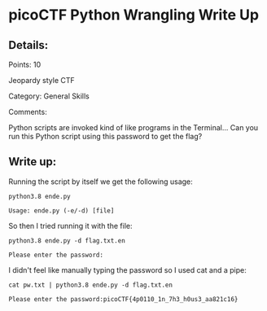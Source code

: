 # picoCTF Python Wrangling Write Up

## Details:
Points: 10

Jeopardy style CTF

Category: General Skills

Comments:

Python scripts are invoked kind of like programs in the Terminal... Can you run this Python script using this password to get the flag?

## Write up:

Running the script by itself we get the following usage:

```
python3.8 ende.py  

Usage: ende.py (-e/-d) [file]
```

So then I tried running it with the file:

```
python3.8 ende.py -d flag.txt.en                                                           

Please enter the password:
```

I didn't feel like manually typing the password so I used cat and a pipe:

```
cat pw.txt | python3.8 ende.py -d flag.txt.en                                                                             

Please enter the password:picoCTF{4p0110_1n_7h3_h0us3_aa821c16}
```